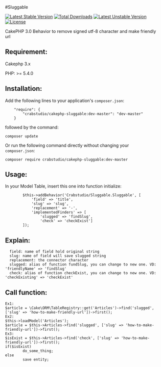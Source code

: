 #Sluggable

[![Latest Stable Version](https://poser.pugx.org/crabstudio/cakephp-sluggable/v/stable.svg)](https://packagist.org/packages/crabstudio/cakephp-sluggable)
[![Total Downloads](https://poser.pugx.org/crabstudio/cakephp-sluggable/downloads.svg)](https://packagist.org/packages/crabstudio/cakephp-sluggable)
[![Latest Unstable Version](https://poser.pugx.org/crabstudio/cakephp-sluggable/v/unstable.svg)](https://packagist.org/packages/crabstudio/cakephp-sluggable)
[![License](https://poser.pugx.org/crabstudio/cakephp-sluggable/license.svg)](https://packagist.org/packages/crabstudio/cakephp-sluggable)

CakePHP 3.0 Behavior to remove signed utf-8 character and make friendly url

## Requirement:

Cakephp 3.x

PHP: >= 5.4.0

## Installation:
Add the following lines to your application's `composer.json`:

```
    "require": {
        "crabstudio/cakephp-sluggable:dev-master": "dev-master"
    }
```

followed by the command:

`composer update`

Or run the following command directly without changing your `composer.json`:

`composer require crabstudio/cakephp-sluggable:dev-master`

## Usage:
In your Model Table, insert this one into function initialize:

```
        $this->addBehavior('Crabstudio/Sluggable.Sluggable', [
            'field' => 'title',
            'slug' => 'slug',
            'replacement' => '-', 
            'implementedFinders' => [
                'slugged' => 'findSlug',
                'check' => 'checkExist']
        ]);
```

## Explain:
```
  field: name of field hold original string
  slug: name of field will save slugged string
  replacement: the connector character
  slugged: alias of function fundSlug, you can change to new one. VD: 'friendlyName' => 'findSlug'
  check: alias of function checkExist, you can change to new one. VD: 'checkExisting' => 'checkExist'
```

## Call function:
```
Ex1: 
$article = \Cake\ORM\TableRegistry::get('Articles')->find('slugged', ['slug' => 'how-to-make-friendly-url'])->first();
Ex2:
$this->loadModel('Articles');
$article = $this->Articles->find('slugged', ['slug' => 'how-to-make-friendly-url'])->first();
Ex3:
$isExist = $this->Articles->find('check', ['slug' => 'how-to-make-friendly-url'])->first();
if($isExist)
        do_some_thing;
else
        save entity;
```
